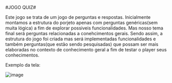 #JOGO QUIZ#

Este jogo se trata de um jogo de perguntas  e respostas. Inicialmente montamos a estrutura do porjeto apenas com perguntas genéricas(sem muita lógica)  a fim de explorar possiveis funcionalidades. Mas nosso tema final será perguntas relacionadas a conehcimentos gerais.
Sendo assim, a estrutura do jogo foi criada mas será implementadas funcionalidades e também perguntas(que estão sendo pesquisadas) que possam ser mais elaboradas no contexto de conhecimento geral a fim de testar o player seus conhecimentos.

Exemplo da tela:

![image](https://github.com/anaclarad/Jogo_quiz/assets/93320554/a43e8c73-a606-4f95-b76e-473a0096e1a0)

